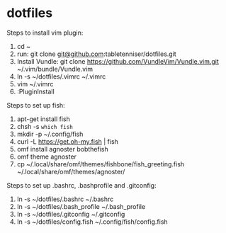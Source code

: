 # dotfiles
Steps to install vim plugin:  
1. cd ~  
2. run: git clone git@github.com:tabletenniser/dotfiles.git  
3. Install Vundle: git clone https://github.com/VundleVim/Vundle.vim.git ~/.vim/bundle/Vundle.vim  
4. ln -s ~/dotfiles/.vimrc ~/.vimrc  
5. vim ~/.vimrc  
6. :PluginInstall  

Steps to set up fish:  
1. apt-get install fish  
2. chsh -s `which fish`  
3. mkdir -p ~/.config/fish
4. curl -L https://get.oh-my.fish | fish
5. omf install agnoster bobthefish
6. omf theme agnoster
7. cp ~/.local/share/omf/themes/fishbone/fish_greeting.fish ~/.local/share/omf/themes/agnoster/

Steps to set up .bashrc, .bashprofile and .gitconfig:  
1. ln -s ~/dotfiles/.bashrc ~/.bashrc  
2. ln -s ~/dotfiles/.bash_profile ~/.bash_profile  
3. ln -s ~/dotfiles/.gitconfig ~/.gitconfig  
4. ln -s ~/dotfiles/config.fish ~/.config/fish/config.fish  

